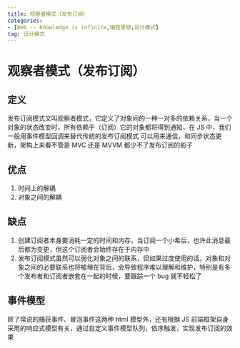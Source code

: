```yaml
---
title: 观察者模式（发布订阅）
categories: 
- [Web -- Knowledge is infinite,编程思想,设计模式]
tag: 设计模式
---
```

# 观察者模式（发布订阅）
## 定义
发布订阅模式又叫观察者模式，它定义了对象间的一种一对多的依赖关系，当一个对象的状态改变时，所有依赖于（订阅）它的对象都将得到通知，在 JS 中，我们一般用事件模型回调来替代传统的发布订阅模式
可以用来通信，和同步状态更新，架构上来看不管是 MVC 还是 MVVM 都少不了发布订阅的影子
## 优点

1. 时间上的解耦
2. 对象之间的解耦
## 缺点

1. 创建订阅者本身要消耗一定的时间和内存，当订阅一个小希后，也许此消息最后都为变更，但这个订阅者会始终存在于内存中
2. 发布订阅模式虽然可以弱化对象之间的联系，但如果过度使用的话，对象和对象之间的必要联系也将被埋在背后，会导致程序难以理解和维护，特别是有多个发布者和订阅者嵌套在一起的时候，要跟踪一个 bug 就不轻松了
## 事件模型
除了常说的捕获事件、冒泡事件这两种 html 模型外，还有根据 JS 前端框架自身采用的响应式模型有关，通过自定义事件模型队列，依序触发，实现发布订阅的效果
